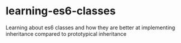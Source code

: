 # learning-es6-classes
Learning about es6 classes and how they are better at implementing inheritance compared to prototypical inheritance


